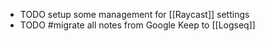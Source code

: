 - TODO setup some management for [[Raycast]] settings
- TODO #migrate all notes from Google Keep to [[Logseq]]